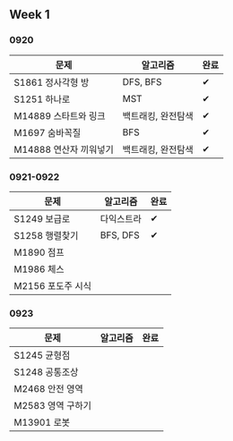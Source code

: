 ## Week 1
### 0920
|문제|알고리즘|완료|
|-|-|-|
|S1861 정사각형 방|DFS, BFS|✔|
|S1251 하나로|MST|✔|
|M14889 스타트와 링크|백트래킹, 완전탐색|✔|
|M1697 숨바꼭질|BFS|✔|
|M14888 연산자 끼워넣기|백트래킹, 완전탐색|✔|

### 0921-0922
|문제|알고리즘|완료|
|-|-|-|
|S1249 보급로|다익스트라|✔|
|S1258 행렬찾기|BFS, DFS|✔|
|M1890 점프|||
|M1986 체스|||
|M2156 포도주 시식|||

### 0923
|문제|알고리즘|완료|
|-|-|-|
|S1245 균형점|||
|S1248 공통조상|||
|M2468 안전 영역|||
|M2583 영역 구하기|||
|M13901 로봇|||
